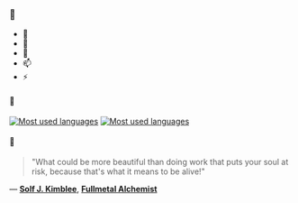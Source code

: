 ### 👋

- 🔭
- 🌱
- 💬
- 📫
- ⚡

#### 🧏

[![Most used languages](https://github-readme-stats-aynah.vercel.app/api/top-langs/?username=aynh&theme=solarized-dark&langs_count=6&layout=compact&hide_title=true)](https://github.com/anuraghazra/github-readme-stats#gh-dark-mode-only)
[![Most used languages](https://github-readme-stats-aynah.vercel.app/api/top-langs/?username=aynh&theme=solarized-light&langs_count=6&layout=compact&hide_title=true)](https://github.com/anuraghazra/github-readme-stats#gh-light-mode-only)

#### 💬

> "What could be more beautiful than doing work that puts your soul at risk, because that's what it means to be alive!"

&mdash; [**Solf J. Kimblee**](https://myanimelist.net/character.php?q=Solf%20J.%20Kimblee&cat=character), [**Fullmetal Alchemist**](https://myanimelist.net/search/all?q=Fullmetal%20Alchemist&cat=all)
